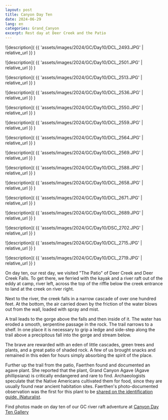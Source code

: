 ```yaml
---
layout: post
title: Canyon Day Ten
date: 2024-06-29
lang: en
categories: Grand_Canyon
excerpt: Rest day at Deer Creek and the Patio
---
```


![description](
  {{ 'assets/images/2024/GC/Day10/DCL_2493.JPG' | relative_url }}
)

![description](
  {{ 'assets/images/2024/GC/Day10/DCL_2501.JPG' | relative_url }}
)

![description](
  {{ 'assets/images/2024/GC/Day10/DCL_2513.JPG' | relative_url }}
)

![description](
  {{ 'assets/images/2024/GC/Day10/DCL_2536.JPG' | relative_url }}
)

![description](
  {{ 'assets/images/2024/GC/Day10/DCL_2550.JPG' | relative_url }}
)

![description](
  {{ 'assets/images/2024/GC/Day10/DCL_2559.JPG' | relative_url }}
)

![description](
  {{ 'assets/images/2024/GC/Day10/DCL_2564.JPG' | relative_url }}
)

![description](
  {{ 'assets/images/2024/GC/Day10/DCL_2569.JPG' | relative_url }}
)

![description](
  {{ 'assets/images/2024/GC/Day10/DCL_2588.JPG' | relative_url }}
)

![description](
  {{ 'assets/images/2024/GC/Day10/DCL_2658.JPG' | relative_url }}
)

![description](
  {{ 'assets/images/2024/GC/Day10/DCL_2671.JPG' | relative_url }}
)

![description](
  {{ 'assets/images/2024/GC/Day10/DCL_2689.JPG' | relative_url }}
)

![description](
  {{ 'assets/images/2024/GC/Day10/DSC_2702.JPG' | relative_url }}
)

![description](
  {{ 'assets/images/2024/GC/Day10/DCL_2715.JPG' | relative_url }}
)

![description](
  {{ 'assets/images/2024/GC/Day10/DCL_2719.JPG' | relative_url }}
)

On day ten, our rest day, we visited "The Patio" of Deer Creek and Deer Creek
Falls.  To get there, we ferried with the kayak and a river raft out of the
eddy at camp, river left, across the top of the riffle below the creek entrance
to land at the creek on river right.

Next to the river, the creek falls in a narrow cascade of over one hundred
feet. At the bottom, the air carried down by the friction of the water
blows out from the wall, loaded with spray and mist.

A trail leads to the gorge above the falls and then inside of it. The water
has eroded a smooth, serpentine passage in the rock. The trail narrows to
a shelf. In one place it is necessary to grip a ledge and side-step along
the trail above a precipitous fall into the gorge and stream below.

The brave are rewarded with an eden of little cascades, green trees and
plants, and a great patio of shaded rock. A few of us brought snacks and
remained in this eden for hours simply absorbing the spirit of the place.

Further up the trail from the patio, Faerthen found and documented an agave
plant. She reported that the plant, Grand Canyon Agave (Agave phillipsiana) is
critically endangered and rare to find.  Archaeologists speculate that the
Native Americans cultivated them for food, since they are usually found near
ancient habitation sites.  Faerthen's photo-documented observation was the
first for this plant to be [shared on the identification guide,
iNaturalist][inat].

[inat]: https://www.inaturalist.org/observations/227414991

Find photos made on day ten of our GC river raft adventure at
[Canyon Day Ten Gallery](
  https://wbreeze.com/photo/gallery/20240620GC/Day10/index.html
)

